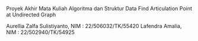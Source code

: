 Proyek Akhir Mata Kuliah Algoritma dan Struktur Data
  Find Articulation Point at Undirected Graph
    
Aurellia Zalfa Sulistiyanto, NIM : 22/506032/TK/55420
Lafendra Amalia, NIM : 22/502940/TK/54925 

